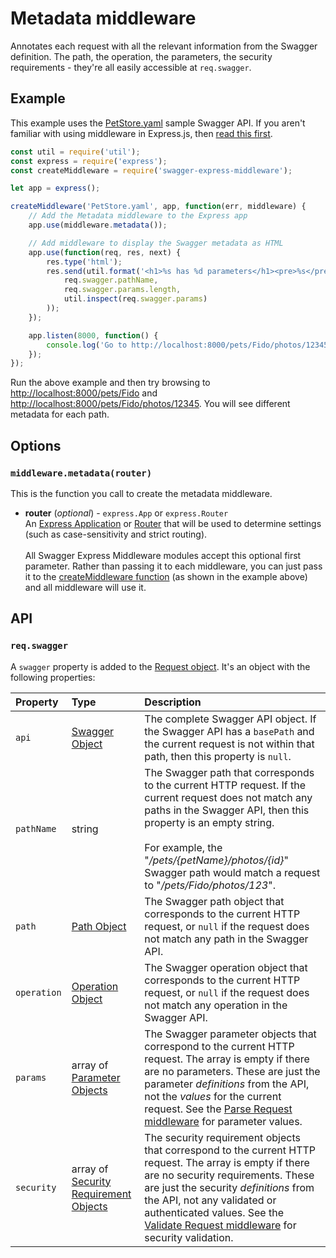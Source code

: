 Metadata middleware
============================
Annotates each request with all the relevant information from the Swagger definition.  The path, the operation, the parameters, the security requirements - they're all easily accessible at `req.swagger`.


Example
--------------------------
This example uses the [PetStore.yaml](https://github.com/APIDevTools/swagger-express-middleware/blob/master/samples/PetStore.yaml) sample Swagger API.  If you aren't familiar with using middleware in Express.js, then [read this first](http://expressjs.com/guide/using-middleware.html).

````javascript
const util = require('util');
const express = require('express');
const createMiddleware = require('swagger-express-middleware');

let app = express();

createMiddleware('PetStore.yaml', app, function(err, middleware) {
    // Add the Metadata middleware to the Express app
    app.use(middleware.metadata());

    // Add middleware to display the Swagger metadata as HTML
    app.use(function(req, res, next) {
        res.type('html');
        res.send(util.format('<h1>%s has %d parameters</h1><pre>%s</pre>',
            req.swagger.pathName,
            req.swagger.params.length,
            util.inspect(req.swagger.params)
        ));
    });

    app.listen(8000, function() {
        console.log('Go to http://localhost:8000/pets/Fido/photos/12345');
    });
});
````

Run the above example and then try browsing to [http://localhost:8000/pets/Fido](http://localhost:8000/pets/Fido) and [http://localhost:8000/pets/Fido/photos/12345](http://localhost:8000/pets/Fido/photos/12345).  You will see different metadata for each path.


Options
--------------------------
### `middleware.metadata(router)`
This is the function you call to create the metadata middleware.

* __router__ (_optional_) - `express.App` or `express.Router`<br>
An [Express Application](http://expressjs.com/4x/api.html#application) or [Router](http://expressjs.com/4x/api.html#router) that will be used to determine settings (such as case-sensitivity and strict routing).
<br><br>
All Swagger Express Middleware modules accept this optional first parameter. Rather than passing it to each middleware, you can just pass it to the [createMiddleware function](../exports/createMiddleware.md) (as shown in the example above) and all middleware will use it.


API
--------------------------
### `req.swagger`
A `swagger` property is added to the [Request object](http://expressjs.com/4x/api.html#request).  It's an object with the following properties:

| Property         | Type             | Description |
|:-----------------|:-----------------|:------------|
| `api`            | [Swagger Object](https://github.com/swagger-api/swagger-spec/blob/master/versions/2.0.md#swagger-object) | The complete Swagger API object. If the Swagger API has a `basePath` and the current request is not within that path, then this property is `null`.
| `pathName`       | string           | The Swagger path that corresponds to the current HTTP request. If the current request does not match any paths in the Swagger API, then this property is an empty string.<br><br> For example, the "_/pets/{petName}/photos/{id}_" Swagger path would match a request to "_/pets/Fido/photos/123_".
| `path`           | [Path Object](https://github.com/swagger-api/swagger-spec/blob/master/versions/2.0.md#path-item-object) | The Swagger path object that corresponds to the current HTTP request, or `null` if the request does not match any path in the Swagger API.
| `operation`      | [Operation Object](https://github.com/swagger-api/swagger-spec/blob/master/versions/2.0.md#operation-object) | The Swagger operation object that corresponds to the current HTTP request, or `null` if the request does not match any operation in the Swagger API.
| `params`         | array of [Parameter Objects](https://github.com/swagger-api/swagger-spec/blob/master/versions/2.0.md#parameter-object) | The Swagger parameter objects that correspond to the current HTTP request. The array is empty if there are no parameters. These are just the parameter _definitions_ from the API, not the _values_ for the current request. See the [Parse Request middleware](parseRequest.md) for parameter values.
| `security`       | array of [Security Requirement Objects](https://github.com/swagger-api/swagger-spec/blob/master/versions/2.0.md#securityRequirementObject) | The security requirement objects that correspond to the current HTTP request.  The array is empty if there are no security requirements. These are just the security _definitions_ from the API, not any validated or authenticated values. See the [Validate Request middleware](validateRequest.md) for security validation.
